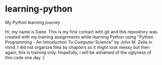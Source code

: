 # learning-python
My Python learning journey

Hi, my name is Dane. This is my first contact with git and this repository was created with my training assignments while learning Python
using "Python Programming - An Introduction To Computer Science" by John M. Zelle in mind. I did not organize files by chapters so it
might look messy but then again, this is training only. Hopefully, I will be ashamed of the uglyness of this code one day :) 
